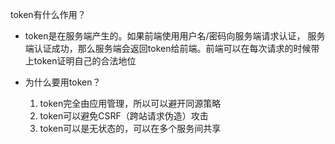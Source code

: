 token有什么作用？

- token是在服务端产生的。如果前端使用用户名/密码向服务端请求认证， 服务端认证成功，那么服务端会返回token给前端。前端可以在每次请求的时候带上token证明自己的合法地位

- 为什么要用token？
    1. token完全由应用管理，所以可以避开同源策略
    2. token可以避免CSRF（跨站请求伪造）攻击
    3. token可以是无状态的，可以在多个服务间共享